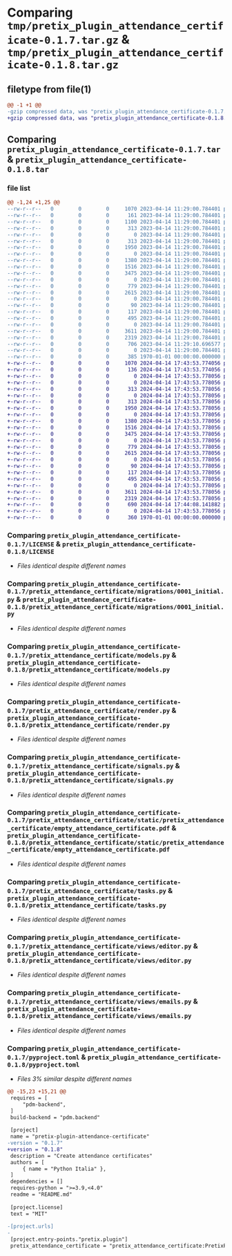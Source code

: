 # Comparing `tmp/pretix_plugin_attendance_certificate-0.1.7.tar.gz` & `tmp/pretix_plugin_attendance_certificate-0.1.8.tar.gz`

## filetype from file(1)

```diff
@@ -1 +1 @@
-gzip compressed data, was "pretix_plugin_attendance_certificate-0.1.7.tar", last modified: Fri Apr 14 11:29:10 2023, max compression
+gzip compressed data, was "pretix_plugin_attendance_certificate-0.1.8.tar", last modified: Sun Apr 14 17:44:08 2024, max compression
```

## Comparing `pretix_plugin_attendance_certificate-0.1.7.tar` & `pretix_plugin_attendance_certificate-0.1.8.tar`

### file list

```diff
@@ -1,24 +1,25 @@
--rw-r--r--   0        0        0     1070 2023-04-14 11:29:00.784401 pretix_plugin_attendance_certificate-0.1.7/LICENSE
--rw-r--r--   0        0        0      161 2023-04-14 11:29:00.784401 pretix_plugin_attendance_certificate-0.1.7/README.md
--rw-r--r--   0        0        0     1100 2023-04-14 11:29:00.784401 pretix_plugin_attendance_certificate-0.1.7/pretix_attendance_certificate/__init__.py
--rw-r--r--   0        0        0      313 2023-04-14 11:29:00.784401 pretix_plugin_attendance_certificate-0.1.7/pretix_attendance_certificate/locale/de/LC_MESSAGES/django.po
--rw-r--r--   0        0        0        0 2023-04-14 11:29:00.784401 pretix_plugin_attendance_certificate-0.1.7/pretix_attendance_certificate/locale/de_Informal/.gitkeep
--rw-r--r--   0        0        0      313 2023-04-14 11:29:00.784401 pretix_plugin_attendance_certificate-0.1.7/pretix_attendance_certificate/locale/de_Informal/LC_MESSAGES/django.po
--rw-r--r--   0        0        0     1950 2023-04-14 11:29:00.784401 pretix_plugin_attendance_certificate-0.1.7/pretix_attendance_certificate/migrations/0001_initial.py
--rw-r--r--   0        0        0        0 2023-04-14 11:29:00.784401 pretix_plugin_attendance_certificate-0.1.7/pretix_attendance_certificate/migrations/__init__.py
--rw-r--r--   0        0        0     1380 2023-04-14 11:29:00.784401 pretix_plugin_attendance_certificate-0.1.7/pretix_attendance_certificate/models.py
--rw-r--r--   0        0        0     1516 2023-04-14 11:29:00.784401 pretix_plugin_attendance_certificate-0.1.7/pretix_attendance_certificate/render.py
--rw-r--r--   0        0        0     3475 2023-04-14 11:29:00.784401 pretix_plugin_attendance_certificate-0.1.7/pretix_attendance_certificate/signals.py
--rw-r--r--   0        0        0        0 2023-04-14 11:29:00.784401 pretix_plugin_attendance_certificate-0.1.7/pretix_attendance_certificate/static/pretix_attendance_certificate/.gitkeep
--rw-r--r--   0        0        0      779 2023-04-14 11:29:00.784401 pretix_plugin_attendance_certificate-0.1.7/pretix_attendance_certificate/static/pretix_attendance_certificate/empty_attendance_certificate.pdf
--rw-r--r--   0        0        0     2615 2023-04-14 11:29:00.784401 pretix_plugin_attendance_certificate-0.1.7/pretix_attendance_certificate/tasks.py
--rw-r--r--   0        0        0        0 2023-04-14 11:29:00.784401 pretix_plugin_attendance_certificate-0.1.7/pretix_attendance_certificate/templates/pretix_attendance_certificate/.gitkeep
--rw-r--r--   0        0        0       90 2023-04-14 11:29:00.784401 pretix_plugin_attendance_certificate-0.1.7/pretix_attendance_certificate/templates/pretix_attendance_certificate/history_fragment_attendance_certificate.html
--rw-r--r--   0        0        0      117 2023-04-14 11:29:00.784401 pretix_plugin_attendance_certificate-0.1.7/pretix_attendance_certificate/templates/pretix_attendance_certificate/send_form_fragment_attendance_certificate.html
--rw-r--r--   0        0        0      495 2023-04-14 11:29:00.784401 pretix_plugin_attendance_certificate-0.1.7/pretix_attendance_certificate/urls.py
--rw-r--r--   0        0        0        0 2023-04-14 11:29:00.784401 pretix_plugin_attendance_certificate-0.1.7/pretix_attendance_certificate/views/__init__.py
--rw-r--r--   0        0        0     3611 2023-04-14 11:29:00.784401 pretix_plugin_attendance_certificate-0.1.7/pretix_attendance_certificate/views/editor.py
--rw-r--r--   0        0        0     2319 2023-04-14 11:29:00.784401 pretix_plugin_attendance_certificate-0.1.7/pretix_attendance_certificate/views/emails.py
--rw-r--r--   0        0        0      706 2023-04-14 11:29:10.696577 pretix_plugin_attendance_certificate-0.1.7/pyproject.toml
--rw-r--r--   0        0        0        0 2023-04-14 11:29:00.784401 pretix_plugin_attendance_certificate-0.1.7/tests/conftest.py
--rw-r--r--   0        0        0      385 1970-01-01 00:00:00.000000 pretix_plugin_attendance_certificate-0.1.7/PKG-INFO
+-rw-r--r--   0        0        0     1070 2024-04-14 17:43:53.774056 pretix_plugin_attendance_certificate-0.1.8/LICENSE
+-rw-r--r--   0        0        0      136 2024-04-14 17:43:53.774056 pretix_plugin_attendance_certificate-0.1.8/README.md
+-rw-r--r--   0        0        0        0 2024-04-14 17:43:53.778056 pretix_plugin_attendance_certificate-0.1.8/pretix_attendance_certificate/__init__.py
+-rw-r--r--   0        0        0        0 2024-04-14 17:43:53.778056 pretix_plugin_attendance_certificate-0.1.8/pretix_attendance_certificate/apps.py
+-rw-r--r--   0        0        0      313 2024-04-14 17:43:53.778056 pretix_plugin_attendance_certificate-0.1.8/pretix_attendance_certificate/locale/de/LC_MESSAGES/django.po
+-rw-r--r--   0        0        0        0 2024-04-14 17:43:53.778056 pretix_plugin_attendance_certificate-0.1.8/pretix_attendance_certificate/locale/de_Informal/.gitkeep
+-rw-r--r--   0        0        0      313 2024-04-14 17:43:53.778056 pretix_plugin_attendance_certificate-0.1.8/pretix_attendance_certificate/locale/de_Informal/LC_MESSAGES/django.po
+-rw-r--r--   0        0        0     1950 2024-04-14 17:43:53.778056 pretix_plugin_attendance_certificate-0.1.8/pretix_attendance_certificate/migrations/0001_initial.py
+-rw-r--r--   0        0        0        0 2024-04-14 17:43:53.778056 pretix_plugin_attendance_certificate-0.1.8/pretix_attendance_certificate/migrations/__init__.py
+-rw-r--r--   0        0        0     1380 2024-04-14 17:43:53.778056 pretix_plugin_attendance_certificate-0.1.8/pretix_attendance_certificate/models.py
+-rw-r--r--   0        0        0     1516 2024-04-14 17:43:53.778056 pretix_plugin_attendance_certificate-0.1.8/pretix_attendance_certificate/render.py
+-rw-r--r--   0        0        0     3475 2024-04-14 17:43:53.778056 pretix_plugin_attendance_certificate-0.1.8/pretix_attendance_certificate/signals.py
+-rw-r--r--   0        0        0        0 2024-04-14 17:43:53.778056 pretix_plugin_attendance_certificate-0.1.8/pretix_attendance_certificate/static/pretix_attendance_certificate/.gitkeep
+-rw-r--r--   0        0        0      779 2024-04-14 17:43:53.778056 pretix_plugin_attendance_certificate-0.1.8/pretix_attendance_certificate/static/pretix_attendance_certificate/empty_attendance_certificate.pdf
+-rw-r--r--   0        0        0     2615 2024-04-14 17:43:53.778056 pretix_plugin_attendance_certificate-0.1.8/pretix_attendance_certificate/tasks.py
+-rw-r--r--   0        0        0        0 2024-04-14 17:43:53.778056 pretix_plugin_attendance_certificate-0.1.8/pretix_attendance_certificate/templates/pretix_attendance_certificate/.gitkeep
+-rw-r--r--   0        0        0       90 2024-04-14 17:43:53.778056 pretix_plugin_attendance_certificate-0.1.8/pretix_attendance_certificate/templates/pretix_attendance_certificate/history_fragment_attendance_certificate.html
+-rw-r--r--   0        0        0      117 2024-04-14 17:43:53.778056 pretix_plugin_attendance_certificate-0.1.8/pretix_attendance_certificate/templates/pretix_attendance_certificate/send_form_fragment_attendance_certificate.html
+-rw-r--r--   0        0        0      495 2024-04-14 17:43:53.778056 pretix_plugin_attendance_certificate-0.1.8/pretix_attendance_certificate/urls.py
+-rw-r--r--   0        0        0        0 2024-04-14 17:43:53.778056 pretix_plugin_attendance_certificate-0.1.8/pretix_attendance_certificate/views/__init__.py
+-rw-r--r--   0        0        0     3611 2024-04-14 17:43:53.778056 pretix_plugin_attendance_certificate-0.1.8/pretix_attendance_certificate/views/editor.py
+-rw-r--r--   0        0        0     2319 2024-04-14 17:43:53.778056 pretix_plugin_attendance_certificate-0.1.8/pretix_attendance_certificate/views/emails.py
+-rw-r--r--   0        0        0      690 2024-04-14 17:44:08.141882 pretix_plugin_attendance_certificate-0.1.8/pyproject.toml
+-rw-r--r--   0        0        0        0 2024-04-14 17:43:53.778056 pretix_plugin_attendance_certificate-0.1.8/tests/conftest.py
+-rw-r--r--   0        0        0      360 1970-01-01 00:00:00.000000 pretix_plugin_attendance_certificate-0.1.8/PKG-INFO
```

### Comparing `pretix_plugin_attendance_certificate-0.1.7/LICENSE` & `pretix_plugin_attendance_certificate-0.1.8/LICENSE`

 * *Files identical despite different names*

### Comparing `pretix_plugin_attendance_certificate-0.1.7/pretix_attendance_certificate/migrations/0001_initial.py` & `pretix_plugin_attendance_certificate-0.1.8/pretix_attendance_certificate/migrations/0001_initial.py`

 * *Files identical despite different names*

### Comparing `pretix_plugin_attendance_certificate-0.1.7/pretix_attendance_certificate/models.py` & `pretix_plugin_attendance_certificate-0.1.8/pretix_attendance_certificate/models.py`

 * *Files identical despite different names*

### Comparing `pretix_plugin_attendance_certificate-0.1.7/pretix_attendance_certificate/render.py` & `pretix_plugin_attendance_certificate-0.1.8/pretix_attendance_certificate/render.py`

 * *Files identical despite different names*

### Comparing `pretix_plugin_attendance_certificate-0.1.7/pretix_attendance_certificate/signals.py` & `pretix_plugin_attendance_certificate-0.1.8/pretix_attendance_certificate/signals.py`

 * *Files identical despite different names*

### Comparing `pretix_plugin_attendance_certificate-0.1.7/pretix_attendance_certificate/static/pretix_attendance_certificate/empty_attendance_certificate.pdf` & `pretix_plugin_attendance_certificate-0.1.8/pretix_attendance_certificate/static/pretix_attendance_certificate/empty_attendance_certificate.pdf`

 * *Files identical despite different names*

### Comparing `pretix_plugin_attendance_certificate-0.1.7/pretix_attendance_certificate/tasks.py` & `pretix_plugin_attendance_certificate-0.1.8/pretix_attendance_certificate/tasks.py`

 * *Files identical despite different names*

### Comparing `pretix_plugin_attendance_certificate-0.1.7/pretix_attendance_certificate/views/editor.py` & `pretix_plugin_attendance_certificate-0.1.8/pretix_attendance_certificate/views/editor.py`

 * *Files identical despite different names*

### Comparing `pretix_plugin_attendance_certificate-0.1.7/pretix_attendance_certificate/views/emails.py` & `pretix_plugin_attendance_certificate-0.1.8/pretix_attendance_certificate/views/emails.py`

 * *Files identical despite different names*

### Comparing `pretix_plugin_attendance_certificate-0.1.7/pyproject.toml` & `pretix_plugin_attendance_certificate-0.1.8/pyproject.toml`

 * *Files 3% similar despite different names*

```diff
@@ -15,23 +15,21 @@
 requires = [
     "pdm-backend",
 ]
 build-backend = "pdm.backend"
 
 [project]
 name = "pretix-plugin-attendance-certificate"
-version = "0.1.7"
+version = "0.1.8"
 description = "Create attendance certificates"
 authors = [
     { name = "Python Italia" },
 ]
 dependencies = []
 requires-python = ">=3.9,<4.0"
 readme = "README.md"
 
 [project.license]
 text = "MIT"
 
-[project.urls]
-
 [project.entry-points."pretix.plugin"]
 pretix_attendance_certificate = "pretix_attendance_certificate:PretixPluginMeta"
```

